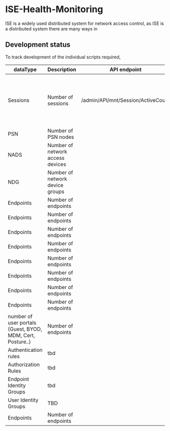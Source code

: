 # ISE-Health-Monitoring

ISE is a widely used distributed system for network access control, as ISE is a distributed system there are many ways in






## Development status

To track development of the individual scripts required, 

| dataType | Description         | API endpoint                       | Complete | Limit (2.6)                                                  |
|----------|---------------------|------------------------------------|----------|--------------------------------------------------------------|
| Sessions | Number of sessions  | /admin/API/mnt/Session/ActiveCount | 🔴        | 2,000,000 - 3695 as PAN and MnT 500,000 -3595 as PAN and MnT |
| PSN      | Number of PSN nodes |                                    | 🔴        | 50                                                           |
| NADS     | Number of network access devices |                                    | 🔴         |                                                              |
| NDG      | Number of network device groups |                                    | 🔴         |                                                              |
| Endpoints| Number of endpoints |                                    |🔴          |                                                              |
| Endpoints| Number of endpoints |                                    |🔴          |                                                              |
| Endpoints| Number of endpoints |                                    |🔴          |                                                              |
| Endpoints| Number of endpoints |                                    |🔴          |                                                              |
| Endpoints| Number of endpoints |                                    |🔴          |                                                              |
| Endpoints| Number of endpoints |                                    |🔴          |                                                              |
| Endpoints| Number of endpoints |                                    |🔴          |                                                              |
| Endpoints| Number of endpoints |                                    |🔴          |                                                              |
| number of user portals (Guest, BYOD, MDM, Cert, Posture..)| Number of endpoints |                                    |🔴          | 600                                                            |
| Authentication rules| tbd |                                    |🔴          |                                                              |
| Authorization Rules| tbd |                                    |🔴          |                                                              |
| Endpoint Identity Groups | tbd |                                    |🔴          | 1000                                                             |
| User Identity Groups| TBD |                                    |🔴          | 1000                                                             |
| Endpoints| Number of endpoints |                                    |🔴          |                                                              |
